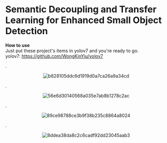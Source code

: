 # Semantic Decoupling and Transfer Learning for Enhanced Small Object Detection


**How to use**    
Just put these project's items in yolov7 and you're ready to go.  
yolov7: https://github.com/WongKinYiu/yolov7

.<div align=center>![b828105ddc6d1919d0a7ca26a9a34cd](https://github.com/user-attachments/assets/ab36aab9-a708-41e9-bc62-08c78e70a98f)</div>
  
.<div align=center>![56e6d30140568a035e7ab8b1278c2ac](https://github.com/user-attachments/assets/dc717c3c-371f-41a0-a4e8-35dcd1d1dd3b)</div>
  
.<div align=center>![89ce98788ce3b9f38b235c8864a8024](https://github.com/user-attachments/assets/d48df763-f858-4d58-9cb3-18fb1a35d1fd)</div>
   
.<div align=center>![8ddea38da8c2c6cadf92dd23045aab3](https://github.com/user-attachments/assets/6e12912a-237f-4c43-89cf-6d0c906c2bd7)</div>
